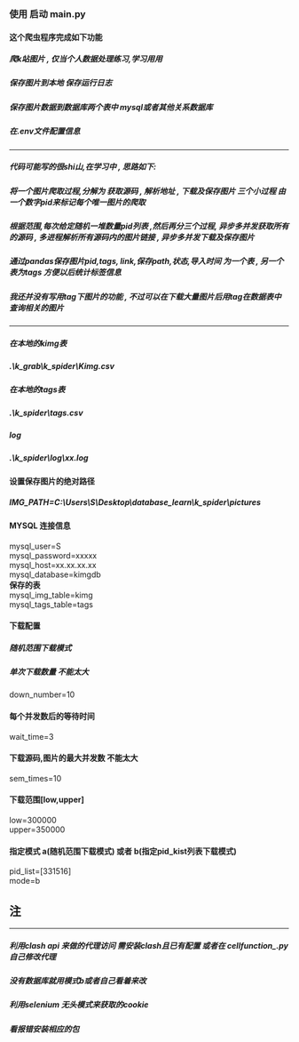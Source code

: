 ### 使用 启动 main.py
#### 这个爬虫程序完成如下功能
##### 爬k站图片 , 仅当个人数据处理练习,学习用用
##### 保存图片到本地 保存运行日志
##### 保存图片数据到数据库两个表中 mysql或者其他关系数据库 
##### 在.env文件配置信息
- - - 
##### 代码可能写的很shi山,在学习中 , 思路如下:
##### 将一个图片爬取过程,分解为 获取源码 , 解析地址 , 下载及保存图片 三个小过程 由一个数字pid来标记每个唯一图片的爬取
##### 根据范围,每次给定随机一堆数量pid列表 ,然后再分三个过程, 异步多并发获取所有的源码 , 多进程解析所有源码内的图片链接 , 异步多并发下载及保存图片
##### 通过pandas保存图片pid,tags, link,保存path,状态,导入时间 为一个表 , 另一个表为tags 方便以后统计标签信息
##### 我还并没有写用tag下图片的功能 , 不过可以在下载大量图片后用tag在数据表中查询相关的图片
- - - 
##### 在本地的kimg表
##### .\k_grab\k_spider\Kimg.csv
##### 在本地的tags表
##### .\k_spider\tags.csv
##### log
##### .\k_spider\log\xx.log

#### 设置保存图片的绝对路径
##### IMG_PATH=C:\Users\S\Desktop\database_learn\k_spider\pictures

#### MYSQL 连接信息
mysql_user=S  \
mysql_password=xxxxx  \
mysql_host=xx.xx.xx.xx  \
mysql_database=kimgdb  \
**保存的表**  \
mysql_img_table=kimg  \
mysql_tags_table=tags  

#### 下载配置
##### 随机范围下载模式
##### 单次下载数量 不能太大
down_number=10
#### 每个并发数后的等待时间
wait_time=3
#### 下载源码,图片的最大并发数 不能太大
sem_times=10
#### 下载范围[low,upper]
low=300000 \
upper=350000 
#### 指定模式 a(随机范围下载模式) 或者 b(指定pid_kist列表下载模式) 
pid_list=[331516] \
mode=b

## 注
- - -
##### 利用clash api 来做的代理访问 需安装clash且已有配置 或者在 cellfunction_.py自己修改代理
##### 没有数据库就用模式b或者自己看着来改
##### 利用selenium 无头模式来获取的cookie
##### 看报错安装相应的包
